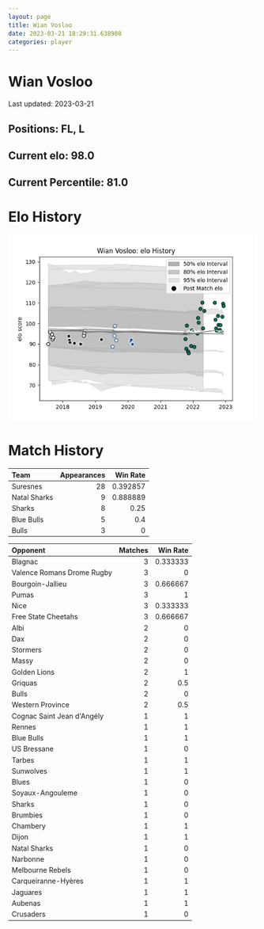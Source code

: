 ```yaml
---  
layout: page  
title: Wian Vosloo  
date: 2023-03-21 18:29:31.638908  
categories: player  
---
```

# Wian Vosloo


Last updated: 2023-03-21
## Positions: FL, L

## Current elo: 98.0

## Current Percentile: 81.0

# Elo History


![elo history](history_WianVosloo.png)
# Match History


| Team         |   Appearances |   Win Rate |
|:-------------|--------------:|-----------:|
| Suresnes     |            28 |   0.392857 |
| Natal Sharks |             9 |   0.888889 |
| Sharks       |             8 |   0.25     |
| Blue Bulls   |             5 |   0.4      |
| Bulls        |             3 |   0        |

| Opponent                   |   Matches |   Win Rate |
|:---------------------------|----------:|-----------:|
| Blagnac                    |         3 |   0.333333 |
| Valence Romans Drome Rugby |         3 |   0        |
| Bourgoin-Jallieu           |         3 |   0.666667 |
| Pumas                      |         3 |   1        |
| Nice                       |         3 |   0.333333 |
| Free State Cheetahs        |         3 |   0.666667 |
| Albi                       |         2 |   0        |
| Dax                        |         2 |   0        |
| Stormers                   |         2 |   0        |
| Massy                      |         2 |   0        |
| Golden Lions               |         2 |   1        |
| Griquas                    |         2 |   0.5      |
| Bulls                      |         2 |   0        |
| Western Province           |         2 |   0.5      |
| Cognac Saint Jean d'Angély |         1 |   1        |
| Rennes                     |         1 |   1        |
| Blue Bulls                 |         1 |   1        |
| US Bressane                |         1 |   0        |
| Tarbes                     |         1 |   1        |
| Sunwolves                  |         1 |   1        |
| Blues                      |         1 |   0        |
| Soyaux-Angouleme           |         1 |   0        |
| Sharks                     |         1 |   0        |
| Brumbies                   |         1 |   0        |
| Chambery                   |         1 |   1        |
| Dijon                      |         1 |   1        |
| Natal Sharks               |         1 |   0        |
| Narbonne                   |         1 |   0        |
| Melbourne Rebels           |         1 |   0        |
| Carqueiranne-Hyères        |         1 |   1        |
| Jaguares                   |         1 |   1        |
| Aubenas                    |         1 |   1        |
| Crusaders                  |         1 |   0        |